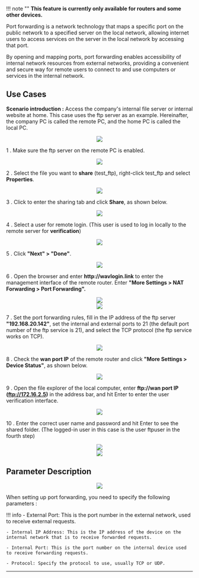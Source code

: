 !!! note ""
	__This feature is currently only available for routers and some other devices.__


<p class="text">
Port forwarding is a network technology that maps a specific port on the public network to a specified server on the local network, allowing internet users to access services on the server in the local network by accessing that port. 
</p>
<p class="text">
By opening and mapping ports, port forwarding enables accessibility of internal network resources from external networks, providing a convenient and secure way for remote users to connect to and use computers or services in the internal network.
</p>

## Use Cases

__Scenario introduction :__ Access the company's internal file server or internal website at home. This case uses the ftp server as an example. Hereinafter, the company PC is called the remote PC, and the home PC is called the local PC.

<div style="text-align: center;">
    <img class="boxshadow" src="/images/porttopo.png">
</div>

1 . Make sure the ftp server on the remote PC is enabled.

<div style="text-align: center;">
    <img class="boxshadow" src="/images/port001.png">
</div>

2 . Select the file you want to __share__ (test_ftp), right-click test_ftp and select __Properties__.

<div style="text-align: center;">
    <img class="boxshadow" src="/images/port002.png">
</div>

3 . Click to enter the sharing tab and click __Share__, as shown below.

<div style="text-align: center;">
    <img class="boxshadow" src="/images/port003.png">
</div>

4 . Select a user for remote login. (This user is used to log in locally to the remote server for __verification__)

<div style="text-align: center;">
    <img class="boxshadow" src="/images/port004.png">
</div>

5 . Click __"Next" > "Done"__.

<div style="text-align: center;">
    <img class="boxshadow" src="/images/port005.png">
</div>

6 . Open the browser and enter __http://wavlogin.link__ to enter the management interface of the remote router.
Enter __"More Settings > NAT Forwarding > Port Forwarding".__
<div style="text-align: center;">
<img class="boxshadow" src="/images/more1111.png">
</div>
<div style="text-align: center;">
<img class="boxshadow" src="/images/portfor2.png">
</div>

7 . Set the port forwarding rules, fill in the IP address of the ftp server __"192.168.20.142"__, set the internal and external ports to 21 (the default port number of the ftp service is 21), and select the TCP protocol (the ftp service works on TCP).


<div style="text-align: center;">
    <img class="boxshadow" src="/images/port007.png">
</div>

8 . Check the __wan port IP__ of the remote router and click __"More Settings > Device Status"__, as shown below.

 
<div style="text-align: center;">
    <img class="boxshadow" src="/images/port009.png">
</div>

9 . Open the file explorer of the local computer, enter __ftp://wan port IP (ftp://172.16.2.5)__ in the address bar, and hit Enter to enter the user verification interface.

<div style="text-align: center;">
    <img class="boxshadow" src="/images/port011.png">
</div>

10 . Enter the correct user name and password and hit Enter to see the shared folder. (The logged-in user in this case is the user ftpuser in the fourth step)

<div style="text-align: center;">
    <img class="boxshadow" src="/images/port010.png">
</div>

<div style="text-align: center;">
    <img class="boxshadow" src="/images/port008.png">
</div>



















## Parameter Description

<div style="text-align: center;">
    <img class="boxshadow" src="/images/port.png">
</div>
<p class="text">
When setting up port forwarding, you need to specify the following parameters :
</p>
!!! info
	- External Port: This is the port number in the external network, used to receive external requests.

	- Internal IP Address: This is the IP address of the device on the internal network that is to receive forwarded requests.

	- Internal Port: This is the port number on the internal device used to receive forwarding requests.

	- Protocol: Specify the protocol to use, usually TCP or UDP.

---